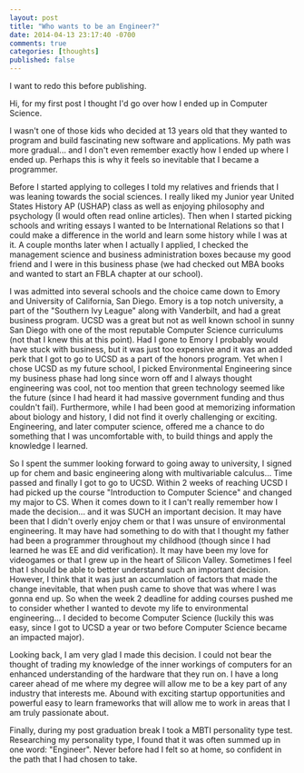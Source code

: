 ```yaml
---
layout: post
title: "Who wants to be an Engineer?"
date: 2014-04-13 23:17:40 -0700
comments: true
categories: [thoughts]
published: false
---
```


I want to redo this before publishing.

Hi, for my first post I thought I'd go over how I ended up in Computer Science.

I wasn't one of those kids who decided at 13 years old that they wanted to program and build fascinating new software and applications. My path was more gradual... and I don't even remember exactly how I ended up where I ended up. Perhaps this is why it feels so inevitable that I became a programmer.

Before I started applying to colleges I told my relatives and friends that I was leaning towards the social sciences. I really liked my Junior year United States History AP (USHAP) class as well as enjoying philosophy and psychology (I would often read online articles). Then when I started picking schools and writing essays I wanted to be International Relations so that I could make a difference in the world and learn some history while I was at it. A couple months later when I actually I applied, I checked the management science and business administration boxes because my good friend and I were in this business phase (we had checked out MBA books and wanted to start an FBLA chapter at our school).

I was admitted into several schools and the choice came down to Emory and University of California, San Diego. Emory is a top notch university, a part of the "Southern Ivy League" along with Vanderbilt, and had a great business program. UCSD was a great but not as well known school in sunny San Diego with one of the most reputable Computer Science curriculums (not that I knew this at this point). Had I gone to Emory I probably would have stuck with business, but it was just too expensive and it was an added perk that I got to go to UCSD as a part of the honors program. Yet when I chose UCSD as my future school, I picked Environmental Engineering since my business phase had long since worn off and I always thought engineering was cool, not too mention that green technology seemed like the future (since I had heard it had massive government funding and thus couldn't fail). Furthermore, while I had been good at memorizing information about biology and history, I did not find it overly challenging or exciting. Engineering, and later computer science, offered me a chance to do something that I was uncomfortable with, to build things and apply the knowledge I learned.

So I spent the summer looking forward to going away to university, I signed up for chem and basic engineering along with multivariable calculus... Time passed and finally I got to go to UCSD. Within 2 weeks of reaching UCSD I had picked up the course "Introduction to Computer Science" and changed my major to CS. When it comes down to it I can't really remember how I made the decision... and it was SUCH an important decision. It may have been that I didn't overly enjoy chem or that I was unsure of environmental engineering. It may have had something to do with that I thought my father had been a programmer throughout my childhood (though since I had learned he was EE and did verification). It may have been my love for videogames or that I grew up in the heart of Silicon Valley. Sometimes I feel that I should be able to better understand such an important decision. However, I think that it was just an accumlation of factors that made the change inevitable, that when push came to shove that was where I was gonna end up. So when the week 2 deadline for adding courses pushed me to consider whether I wanted to devote my life to environmental engineering... I decided to become Computer Science (luckily this was easy, since I got to UCSD a year or two before Computer Science became an impacted major).

Looking back, I am very glad I made this decision. I could not bear the thought of trading my knowledge of the inner workings of computers for an enhanced understanding of the hardware that they run on. I have a long career ahead of me where my degree will allow me to be a key part of any industry that interests me. Abound with exciting startup opportunities and powerful easy to learn frameworks that will allow me to work in areas that I am truly passionate about.

Finally, during my post graduation break I took a MBTI personality type test. Researching my personality type, I found that it was often summed up in one word: "Engineer". Never before had I felt so at home, so confident in the path that I had chosen to take.